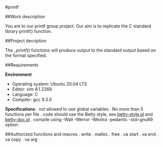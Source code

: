 #printf

##Work description

You are to our printf group project.
Our aim is to replicate the C standard
library printf() function.

##Project decription

The _printf() functions will
produce output to the standard output
based on the format specified.

##Requirements

**Environment**
* Operating system: Ubuntu 20.04 LTS
* Editor: vim 8.1.2269
* Language: C
* Compiler: gcc 9.3.0

**Specifications**
. not allowed to use global variables
. No more than 5 functions per file
. code should use the Betty style,
  see [betty-style.pl](https://github.com/holbertonschool/Betty/blob/master/betty-style.pl) and [betty-doc.pl](https://github.com/holbertonschool/Betty/blob/master/betty-doc.pl)
. compile using -Wall -Werror -Wextra
  -pedantic -std=gnu89 option.

##Authorized functions and macros
. write
. malloc
. free
. va start
. va end
. va copy
. va arg 


